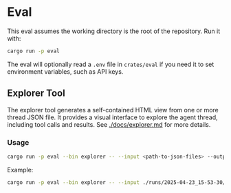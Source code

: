 # Eval

This eval assumes the working directory is the root of the repository. Run it with:

```sh
cargo run -p eval
```

The eval will optionally read a `.env` file in `crates/eval` if you need it to set environment variables, such as API keys.

## Explorer Tool

The explorer tool generates a self-contained HTML view from one or more thread
JSON file. It provides a visual interface to explore the agent thread, including
tool calls and results. See [./docs/explorer.md](./docs/explorer.md) for more details.

### Usage

```sh
cargo run -p eval --bin explorer -- --input <path-to-json-files> --output <output-html-path>
```

Example:

```sh
cargo run -p eval --bin explorer -- --input ./runs/2025-04-23_15-53-30/fastmcp_bugifx/*/last.messages.json --output /tmp/explorer.html
```
